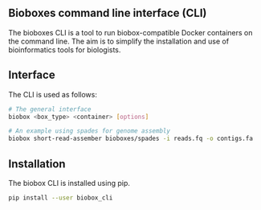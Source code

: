 ## Bioboxes command line interface (CLI)

The bioboxes CLI is a tool to run biobox-compatible Docker containers on the
command line. The aim is to simplify the installation and use of bioinformatics
tools for biologists.

## Interface

The CLI is used as follows:

``` bash
# The general interface
biobox <box_type> <container> [options]

# An example using spades for genome assembly
biobox short-read-assember bioboxes/spades -i reads.fq -o contigs.fa
```

## Installation

The biobox CLI is installed using pip.

``` bash
pip install --user biobox_cli
```
